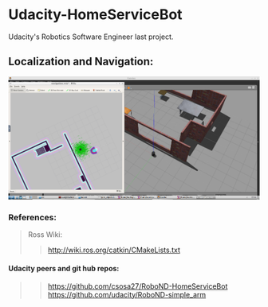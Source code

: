 # Udacity-HomeServiceBot
Udacity's Robotics Software Engineer last project.

## Localization and Navigation:

![My large image](_images/Navigation.png)


### References:
> Ross Wiki:
>> http://wiki.ros.org/catkin/CMakeLists.txt
#### Udacity peers and git hub repos:
>> https://github.com/csosa27/RoboND-HomeServiceBot
>> https://github.com/udacity/RoboND-simple_arm
